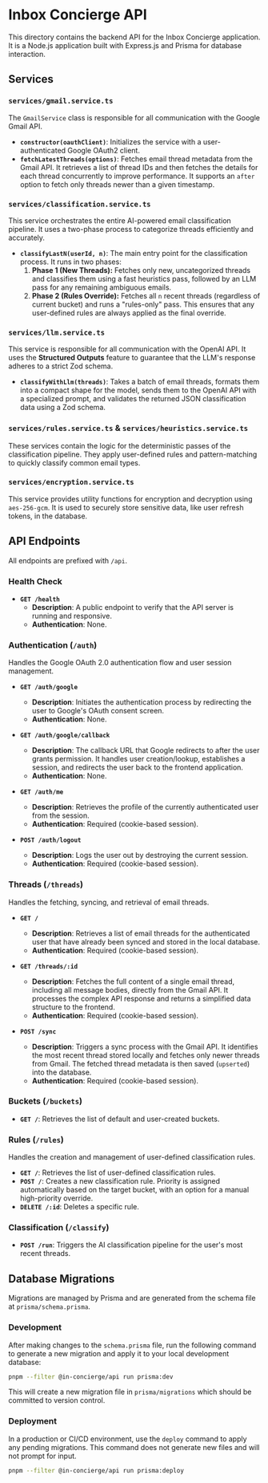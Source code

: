 # Inbox Concierge API

This directory contains the backend API for the Inbox Concierge application. It is a Node.js application built with Express.js and Prisma for database interaction.

## Services

### `services/gmail.service.ts`

The `GmailService` class is responsible for all communication with the Google Gmail API.

- **`constructor(oauthClient)`**: Initializes the service with a user-authenticated Google OAuth2 client.
- **`fetchLatestThreads(options)`**: Fetches email thread metadata from the Gmail API. It retrieves a list of thread IDs and then fetches the details for each thread concurrently to improve performance. It supports an `after` option to fetch only threads newer than a given timestamp.

### `services/classification.service.ts`

This service orchestrates the entire AI-powered email classification pipeline. It uses a two-phase process to categorize threads efficiently and accurately.

- **`classifyLastN(userId, n)`**: The main entry point for the classification process. It runs in two phases:
  1.  **Phase 1 (New Threads):** Fetches only new, uncategorized threads and classifies them using a fast heuristics pass, followed by an LLM pass for any remaining ambiguous emails.
  2.  **Phase 2 (Rules Override):** Fetches all `n` recent threads (regardless of current bucket) and runs a "rules-only" pass. This ensures that any user-defined rules are always applied as the final override.

### `services/llm.service.ts`

This service is responsible for all communication with the OpenAI API. It uses the **Structured Outputs** feature to guarantee that the LLM's response adheres to a strict Zod schema.

- **`classifyWithLlm(threads)`**: Takes a batch of email threads, formats them into a compact shape for the model, sends them to the OpenAI API with a specialized prompt, and validates the returned JSON classification data using a Zod schema.

### `services/rules.service.ts` & `services/heuristics.service.ts`

These services contain the logic for the deterministic passes of the classification pipeline. They apply user-defined rules and pattern-matching to quickly classify common email types.

### `services/encryption.service.ts`

This service provides utility functions for encryption and decryption using `aes-256-gcm`. It is used to securely store sensitive data, like user refresh tokens, in the database.

## API Endpoints

All endpoints are prefixed with `/api`.

### Health Check

- **`GET /health`**
  - **Description**: A public endpoint to verify that the API server is running and responsive.
  - **Authentication**: None.

### Authentication (`/auth`)

Handles the Google OAuth 2.0 authentication flow and user session management.

- **`GET /auth/google`**
  - **Description**: Initiates the authentication process by redirecting the user to Google's OAuth consent screen.
  - **Authentication**: None.

- **`GET /auth/google/callback`**
  - **Description**: The callback URL that Google redirects to after the user grants permission. It handles user creation/lookup, establishes a session, and redirects the user back to the frontend application.
  - **Authentication**: None.

- **`GET /auth/me`**
  - **Description**: Retrieves the profile of the currently authenticated user from the session.
  - **Authentication**: Required (cookie-based session).

- **`POST /auth/logout`**
  - **Description**: Logs the user out by destroying the current session.
  - **Authentication**: Required (cookie-based session).

### Threads (`/threads`)

Handles the fetching, syncing, and retrieval of email threads.

- **`GET /`**
  - **Description**: Retrieves a list of email threads for the authenticated user that have already been synced and stored in the local database.
  - **Authentication**: Required (cookie-based session).

- **`GET /threads/:id`**
  - **Description**: Fetches the full content of a single email thread, including all message bodies, directly from the Gmail API. It processes the complex API response and returns a simplified data structure to the frontend.
  - **Authentication**: Required (cookie-based session).

- **`POST /sync`**
  - **Description**: Triggers a sync process with the Gmail API. It identifies the most recent thread stored locally and fetches only newer threads from Gmail. The fetched thread metadata is then saved (`upserted`) into the database.
  - **Authentication**: Required (cookie-based session).

### Buckets (`/buckets`)

- **`GET /`**: Retrieves the list of default and user-created buckets.

### Rules (`/rules`)

Handles the creation and management of user-defined classification rules.

- **`GET /`**: Retrieves the list of user-defined classification rules.
- **`POST /`**: Creates a new classification rule. Priority is assigned automatically based on the target bucket, with an option for a manual high-priority override.
- **`DELETE /:id`**: Deletes a specific rule.

### Classification (`/classify`)

- **`POST /run`**: Triggers the AI classification pipeline for the user's most recent threads.

## Database Migrations

Migrations are managed by Prisma and are generated from the schema file at `prisma/schema.prisma`.

### Development

After making changes to the `schema.prisma` file, run the following command to generate a new migration and apply it to your local development database:

```sh
pnpm --filter @in-concierge/api run prisma:dev
```

This will create a new migration file in `prisma/migrations` which should be committed to version control.

### Deployment

In a production or CI/CD environment, use the `deploy` command to apply any pending migrations. This command does not generate new files and will not prompt for input.

```sh
pnpm --filter @in-concierge/api run prisma:deploy
```
